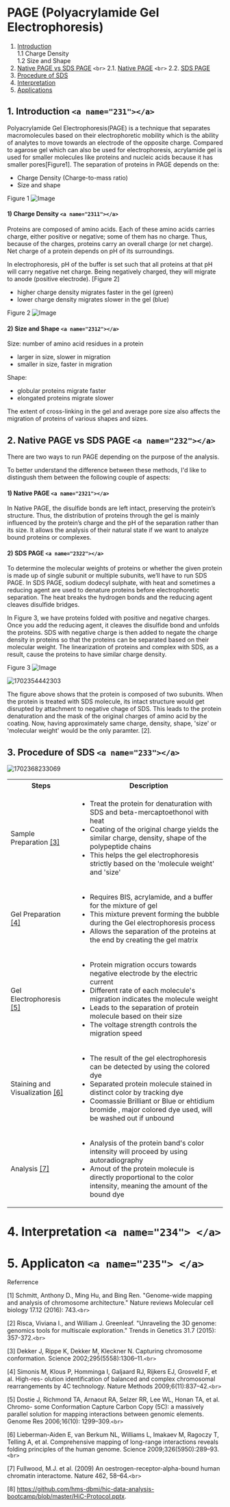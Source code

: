 # PAGE (Polyacrylamide Gel Electrophoresis)

1. [Introduction](#231) <br>
   1.1 Charge Density <br>
   1.2 Size and Shape 
3. [Native PAGE vs SDS PAGE](#232) `<br>`
   2.1. [Native PAGE](#2321) `<br>`
   2.2. [SDS PAGE](#2322)
4. [Procedure of SDS](#235)
5. [Interpretation](#233)
6. [Applications](#234)

## 1. Introduction `<a name="231"></a>`

Polyacrylamide Gel Electrophoresis(PAGE) is a technique that separates macromolecules based on their electrophoretic mobility which is the ability of analytes to move towards an electrode of the opposite charge. Compared to agarose gel which can also be used for electrophoresis, acrylamide gel is used for smaller molecules like proteins and nucleic acids because it has smaller pores[Figure1]. The separation of proteins in PAGE depends on the:
- Charge Density (Charge-to-mass ratio)
- Size and shape 

Figure 1
![Image](pores.png)

#### 1) Charge Density  `<a name="2311"></a>`

Proteins are composed of amino acids. Each of these amino acids carries charge, either positive or negative; some of them has no charge. Thus, because of the charges, proteins carry an overall charge (or net charge). Net charge of a protein depends on pH of its surroundings. 

In electrophoresis, pH of the buffer is set such that all proteins at that pH will carry negative net charge. Being negatively charged, they will migrate to anode (positive electrode). [Figure 2]

- higher charge density migrates faster in the gel (green)
- lower charge density migrates slower in the gel (blue)

Figure 2
![Image](demonstration.png)

#### 2) Size and Shape `<a name="2312"></a>`

Size: number of amino acid residues in a protein

- larger in size, slower in migration
- smaller in size, faster in migration

Shape: 

- globular proteins migrate faster
- elongated proteins migrate slower 

The extent of cross-linking in the gel and average pore size also affects the migration of proteins of various shapes and sizes. 

## 2. Native PAGE vs SDS PAGE `<a name="232"></a>`

There are two ways to run PAGE depending on the purpose of the analysis.

To better understand the difference between these methods, I'd like to distingush them between the following couple of aspects:

#### 1) Native PAGE `<a name="2321"></a>`

In Native PAGE, the disulfide bonds are left intact, preserving the protein’s structure. Thus, the distribution of proteins through the gel is mainly influenced by the protein’s charge and the pH of the separation rather than its size. It allows the analysis of their natural state if we want to analyze bound proteins or complexes. 

#### 2) SDS PAGE `<a name="2322"></a>`

To determine the molecular weights of proteins or whether the given protein is made up of single subunit or multiple subunits, we’ll have to run SDS PAGE. In SDS PAGE, sodium dodecyl sulphate, with heat and sometimes a reducing agent are used to denature proteins before electrophoretic separation. The heat breaks the hydrogen bonds and the reducing agent cleaves disulfide bridges. 

In Figure 3, we have proteins folded with positive and negative charges. Once you add the reducing agent, it cleaves the disulfide bond and unfolds the proteins. SDS with negative charge is then added to negate the charge density in proteins so that the proteins can be separated based on their molecular weight. The linearization of proteins and complex with SDS, as a result, cause the proteins to have similar charge density. 

Figure 3
![Image](SDS.png)

![1702354442303](image/PAGE/1702354442303.png)

The figure above shows that the protein is composed of two subunits. When the protein is treated with SDS molecule, its intact structure would get disrupted by attachment to negative chage of SDS. This leads to the protein denaturation and the mask of the original charges of amino acid by the coating. Now, having approximately same charge, density, shape, 'size' or 'molecular weight' would be the only paramter. [2].

## 3. Procedure of SDS `<a name="233"></a>`

![1702368233069](image/PAGE/1702368233069.png)

<table>
 <tbody>
    <tr>
        <th>Steps</td>
        <th>Description</td>
    </tr>
    <tr>
        <td>Sample Preparation <a href="http://refhub.elsevier.com/S2001-0370(17)30093-4/rf0535">[3]</a></td>
        <td><ul><li>Treat the protein for denaturation with SDS and beta-mercaptoethonol with heat</li><li>Coating of the original charge yields the similar charge, density, shape of the polypeptide chains</li><li>This helps the gel electrophoresis strictly based on the 'molecule weight' and 'size'</li></ul></td>
    </tr>
    <tr>
    <td>Gel Preparation <a href="http://refhub.elsevier.com/S2001-0370(17)30093-4/rf0545">[4]</a></td>
    <td><ul><li>Requires BIS, acrylamide, and a buffer for the mixture of gel</li><li>This mixture prevent forming the bubble during the Gel electrophoresis process</li><li>Allows the separation of the proteins at the end by creating the gel matrix</li></ul></td>
    </tr>
    <tr>
    <td>Gel Electrophoresis <a href="http://refhub.elsevier.com/S2001-0370(17)30093-4/rf0550">[5]</a></td>
    <td><ul><li>Protein migration occurs towards negative electrode by the electric current</li><li>Different rate of each molecule's migration indicates the molecule weight</li><li>Leads to the separation of protein molecule based on their size</li><li>The voltage strength controls the migration speed
</li></ul></td>
    </tr>
    <tr>
    <td>Staining and Visualization <a href="http://refhub.elsevier.com/S2001-0370(17)30093-4/rf0300">[6]</a></td>
    <td><ul><li>The result of the gel electrophoresis can be detected by using the colored dye</li><li>Separated protein molecule stained in distinct color by tracking dye</li><li>Coomassie Brilliant or Blue or ehtidium bromide , major colored dye used, will be washed out if unbound</li></ul></td>
    </tr>
    <tr>
    <td>Analysis <a href="http://refhub.elsevier.com/S0168-9525(15)00063-3/sbref1405">[7]</a></td>
    <td><ul><li>Analysis of the protein band's color intensity will proceed by using autoradiography</li><li>Amout of the protein molecule is directly proportional to the color intensity, meaning the amount of the bound dye</li></ul></td>
    </tr>
 </tbody>
</table>

# 4. Interpretation `<a name="234"> </a>`

# 5. Applicaton `<a name="235"> </a>`

Referrence

[1] Schmitt, Anthony D., Ming Hu, and Bing Ren. "Genome-wide mapping and analysis of chromosome architecture." Nature reviews Molecular cell biology 17.12 (2016): 743.`<br>`

[2] Risca, Viviana I., and William J. Greenleaf. "Unraveling the 3D genome: genomics tools for multiscale exploration." Trends in Genetics 31.7 (2015): 357-372.`<br>`

[3] Dekker J, Rippe K, Dekker M, Kleckner N. Capturing chromosome conformation. Science 2002;295(5558):1306–11.`<br>`

[4] Simonis M, Klous P, Homminga I, Galjaard RJ, Rijkers EJ, Grosveld F, et al. High-res- olution identification of balanced and complex chromosomal rearrangements by 4C technology. Nature Methods 2009;6(11):837–42.`<br>`

[5] Dostie J, Richmond TA, Arnaout RA, Selzer RR, Lee WL, Honan TA, et al. Chromo- some Conformation Capture Carbon Copy (5C): a massively parallel solution for mapping interactions between genomic elements. Genome Res 2006;16(10): 1299–309.`<br>`

[6] Lieberman-Aiden E, van Berkum NL, Williams L, Imakaev M, Ragoczy T, Telling A, et al. Comprehensive mapping of long-range interactions reveals folding principles of the human genome. Science 2009;326(5950):289–93.`<br>`

[7] Fullwood, M.J. et al. (2009) An oestrogen-receptor-alpha-bound human chromatin interactome. Nature 462, 58–64.`<br>`

[8] https://github.com/hms-dbmi/hic-data-analysis-bootcamp/blob/master/HiC-Protocol.pptx.
